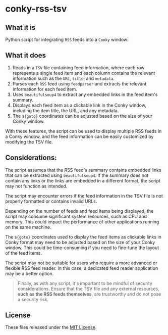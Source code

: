 # conky-rss-tsv
## What it is
Python script for integrating `RSS` feeds into a `Conky` window:

## What it does
1. Reads in a `TSV` file containing feed information, where each row represents a single feed item and each column contains the relevant information such as the `URL`, `title`, and `metadata`.
2. Parses each `RSS` feed using `feedparser` and extracts the relevant information for each feed item.
3. Uses `beautifulsoup4` to extract any embedded links in the feed item's summary.
4. Displays each feed item as a clickable link in the Conky window, including the item title, the URL, and any metadata.
5. The `${goto}` coordinates can be adjusted based on the size of your Conky window.

With these features, the script can be used to display multiple RSS feeds in a Conky window, and the feed information can be easily customized by modifying the TSV file.

## Considerations:

The script assumes that the RSS feed's summary contains embedded links that can be extracted using `beautifulsoup4`. If the summary does not contain any links or the links are embedded in a different format, the script may not function as intended.

The script may encounter errors if the feed information in the TSV file is not properly formatted or contains invalid URLs.

Depending on the number of feeds and feed items being displayed, the script may consume significant system resources, such as CPU and memory. This could impact the performance of other applications running on the same machine.

The `${goto}` coordinates used to display the feed items as clickable links in Conky format may need to be adjusted based on the size of your Conky window. This could be time-consuming if you need to fine-tune the layout of the feed items.

The script may not be suitable for users who require a more advanced or flexible RSS feed reader. In this case, a dedicated feed reader application may be a better option.

>Finally, as with any script, it's important to be mindful of security considerations. Ensure that the TSV file and any external resources, **such as the RSS feeds themselves**, are trustworthy and do not pose a security risk.

## License

These files released under the [MIT License](LICENSE).

